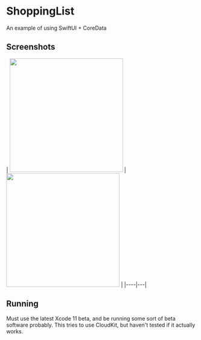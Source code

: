 # ShoppingList
An example of using SwiftUI + CoreData

## Screenshots
|  <img src="https://i.imgur.com/jkzri5G.png" width="300">
 | <img src="https://i.imgur.com/bCMEAaG.png" width="300"> |
|----|---|

## Running
Must use the latest Xcode 11 beta, and be running some sort of beta software probably. This tries to use CloudKit, but haven't tested if it actually works.
